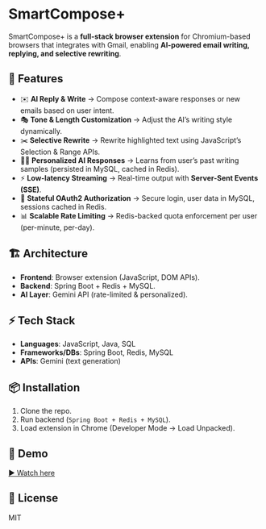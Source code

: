 # SmartCompose+

SmartCompose+ is a **full-stack browser extension** for Chromium-based browsers that integrates with Gmail, enabling **AI-powered email writing, replying, and selective rewriting**.  

## 🚀 Features
- ✉️ **AI Reply & Write** → Compose context-aware responses or new emails based on user intent.  
- 🎭 **Tone & Length Customization** → Adjust the AI’s writing style dynamically.  
- ✂️ **Selective Rewrite** → Rewrite highlighted text using JavaScript’s Selection & Range APIs.  
- 🧑‍💻 **Personalized AI Responses** → Learns from user’s past writing samples (persisted in MySQL, cached in Redis).  
- ⚡ **Low-latency Streaming** → Real-time output with **Server-Sent Events (SSE)**.  
- 🔐 **Stateful OAuth2 Authorization** → Secure login, user data in MySQL, sessions cached in Redis.  
- 📊 **Scalable Rate Limiting** → Redis-backed quota enforcement per user (per-minute, per-day).  

## 🏗️ Architecture
- **Frontend**: Browser extension (JavaScript, DOM APIs).  
- **Backend**: Spring Boot + Redis + MySQL.  
- **AI Layer**: Gemini API (rate-limited & personalized).  


## ⚡ Tech Stack
- **Languages**: JavaScript, Java, SQL  
- **Frameworks/DBs**: Spring Boot, Redis, MySQL  
- **APIs**: Gemini (text generation)  

## 📦 Installation
1. Clone the repo.  
2. Run backend (`Spring Boot + Redis + MySQL`).  
3. Load extension in Chrome (Developer Mode → Load Unpacked).  

## 🎥 Demo
[▶ Watch here](https://youtu.be/vKXfi-yOfqs)

## 📜 License
MIT
